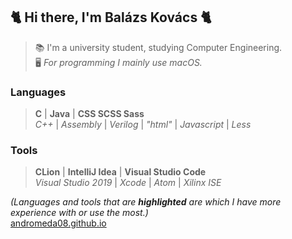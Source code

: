 ## 🐈 Hi there, I'm Balázs Kovács 🐈
> 📚 I'm a university student, studying Computer Engineering.  
> 🖥️ *For programming I mainly use macOS.*
### Languages
> **C** | **Java** | **CSS SCSS Sass**  
> *C++* | *Assembly* | *Verilog* | *"html"* | *Javascript* | *Less*
### Tools
> **CLion** | **IntelliJ Idea** | **Visual Studio Code**  
> *Visual Studio 2019* | *Xcode* | *Atom* | *Xilinx ISE*

*(Languages and tools that are **highlighted** are which I have more experience with or use the most.)*  
[andromeda08.github.io](https://andromeda08.github.io/)
